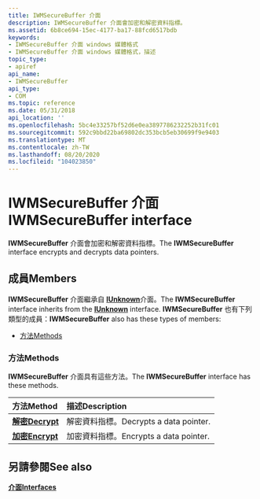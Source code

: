 ```yaml
---
title: IWMSecureBuffer 介面
description: IWMSecureBuffer 介面會加密和解密資料指標。
ms.assetid: 6b8ce694-15ec-4177-ba17-88fcd6517bdb
keywords:
- IWMSecureBuffer 介面 windows 媒體格式
- IWMSecureBuffer 介面 windows 媒體格式，描述
topic_type:
- apiref
api_name:
- IWMSecureBuffer
api_type:
- COM
ms.topic: reference
ms.date: 05/31/2018
api_location: ''
ms.openlocfilehash: 5bc4e33257bf52d6e0ea3897786232252b31fc01
ms.sourcegitcommit: 592c9bbd22ba69802dc353bcb5eb30699f9e9403
ms.translationtype: MT
ms.contentlocale: zh-TW
ms.lasthandoff: 08/20/2020
ms.locfileid: "104023850"
---
```

# <a name="iwmsecurebuffer-interface"></a><span data-ttu-id="877be-105">IWMSecureBuffer 介面</span><span class="sxs-lookup"><span data-stu-id="877be-105">IWMSecureBuffer interface</span></span>

<span data-ttu-id="877be-106">**IWMSecureBuffer** 介面會加密和解密資料指標。</span><span class="sxs-lookup"><span data-stu-id="877be-106">The **IWMSecureBuffer** interface encrypts and decrypts data pointers.</span></span>

## <a name="members"></a><span data-ttu-id="877be-107">成員</span><span class="sxs-lookup"><span data-stu-id="877be-107">Members</span></span>

<span data-ttu-id="877be-108">**IWMSecureBuffer** 介面繼承自 [**IUnknown**](/windows/desktop/api/unknwn/nn-unknwn-iunknown)介面。</span><span class="sxs-lookup"><span data-stu-id="877be-108">The **IWMSecureBuffer** interface inherits from the [**IUnknown**](/windows/desktop/api/unknwn/nn-unknwn-iunknown) interface.</span></span> <span data-ttu-id="877be-109">**IWMSecureBuffer** 也有下列類型的成員：</span><span class="sxs-lookup"><span data-stu-id="877be-109">**IWMSecureBuffer** also has these types of members:</span></span>

-   [<span data-ttu-id="877be-110">方法</span><span class="sxs-lookup"><span data-stu-id="877be-110">Methods</span></span>](#methods)

### <a name="methods"></a><span data-ttu-id="877be-111">方法</span><span class="sxs-lookup"><span data-stu-id="877be-111">Methods</span></span>

<span data-ttu-id="877be-112">**IWMSecureBuffer** 介面具有這些方法。</span><span class="sxs-lookup"><span data-stu-id="877be-112">The **IWMSecureBuffer** interface has these methods.</span></span>



| <span data-ttu-id="877be-113">方法</span><span class="sxs-lookup"><span data-stu-id="877be-113">Method</span></span>                                     | <span data-ttu-id="877be-114">描述</span><span class="sxs-lookup"><span data-stu-id="877be-114">Description</span></span>                         |
|:-------------------------------------------|:------------------------------------|
| [<span data-ttu-id="877be-115">**解密**</span><span class="sxs-lookup"><span data-stu-id="877be-115">**Decrypt**</span></span>](iwmsecurebuffer-decrypt.md) | <span data-ttu-id="877be-116">解密資料指標。</span><span class="sxs-lookup"><span data-stu-id="877be-116">Decrypts a data pointer.</span></span><br/> |
| [<span data-ttu-id="877be-117">**加密**</span><span class="sxs-lookup"><span data-stu-id="877be-117">**Encrypt**</span></span>](iwmsecurebuffer-encrypt.md) | <span data-ttu-id="877be-118">加密資料指標。</span><span class="sxs-lookup"><span data-stu-id="877be-118">Encrypts a data pointer.</span></span><br/> |



 

## <a name="see-also"></a><span data-ttu-id="877be-119">另請參閱</span><span class="sxs-lookup"><span data-stu-id="877be-119">See also</span></span>

<dl> <dt>

[<span data-ttu-id="877be-120">**介面**</span><span class="sxs-lookup"><span data-stu-id="877be-120">**Interfaces**</span></span>](drm-interfaces.md)
</dt> </dl>

 

